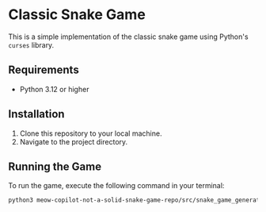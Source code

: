 # Classic Snake Game

This is a simple implementation of the classic snake game using Python's `curses` library.

## Requirements

- Python 3.12 or higher

## Installation

1. Clone this repository to your local machine.
2. Navigate to the project directory.

## Running the Game

To run the game, execute the following command in your terminal:

```bash
python3 meow-copilot-not-a-solid-snake-game-repo/src/snake_game_generated_code.py